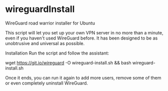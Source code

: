 # wireguardInstall
WireGuard road warrior installer for Ubuntu

This script will let you set up your own VPN server in no more than a minute, even if you haven't used WireGuard before. It has been designed to be as unobtrusive and universal as possible.

Installation
Run the script and follow the assistant:

wget https://git.io/wireguard -O wireguard-install.sh && bash wireguard-install.sh

Once it ends, you can run it again to add more users, remove some of them or even completely uninstall WireGuard.
